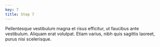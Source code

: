 ```yaml
---
key: 7
title: Step 7
---
```


Pellentesque vestibulum magna et risus efficitur, ut faucibus ante vestibulum. Aliquam erat volutpat. Etiam varius, nibh quis sagittis laoreet, purus nisi scelerisque.
